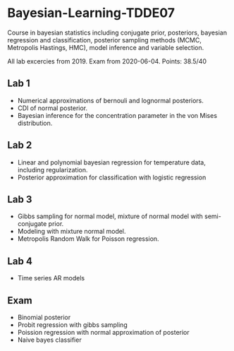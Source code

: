 # Bayesian-Learning-TDDE07
Course in bayesian statistics including conjugate prior, posteriors, bayesian regression and classification, posterior sampling methods (MCMC, Metropolis Hastings, HMC), model inference and variable selection.

All lab excercies from 2019.
Exam from  2020-06-04. Points: 38.5/40

## Lab 1
- Numerical approximations of bernouli and lognormal posteriors. 
- CDI of normal posterior.
- Bayesian inference for the concentration parameter in the von Mises distribution.

## Lab 2
- Linear and polynomial bayesian regression for temperature data, including regularization.
- Posterior approximation for classification with logistic regression

## Lab 3
- Gibbs sampling for normal model, mixture of normal model with semi-conjugate prior.
- Modeling with mixture normal model.
- Metropolis Random Walk for Poisson regression.

## Lab 4
- Time series AR models

## Exam
- Binomial posterior
- Probit regression with gibbs sampling
- Poission regression with normal approximation of posterior
- Naive bayes classifier